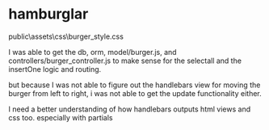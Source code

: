 # hamburglar

public\assets\css\burger_style.css


I was able to get the db, orm, model/burger.js, and controllers/burger_controller.js to make sense 
for the selectall and the insertOne logic and routing.

but because I was not able to figure out the handlebars view for moving the burger from
left to right, i was not able to get the update functionality either.

I need a better understanding of how handlebars outputs html views and css too.
especially with partials